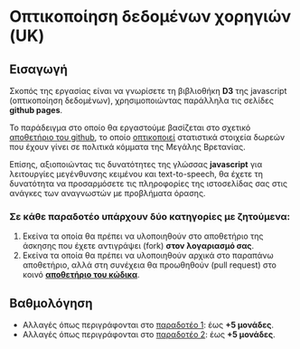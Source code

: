 # Οπτικοποίηση δεδομένων χορηγιών (UK)

## Εισαγωγή

Σκοπός της εργασίας είναι να γνωρίσετε τη βιβλιοθήκη **D3** της javascript (οπτικοποίηση δεδομένων), χρησιμοποιώντας παράλληλα τις σελίδες **github pages**.

Το παράδειγμα στο οποίο θα εργαστούμε βασίζεται στο σχετικό [αποθετήριο του github](https://github.com/ioniodi/D3js), το οποίο [οπτικοποιεί](https://ioniodi.github.io/D3js-uk-political-donations/full-viz.html) στατιστικά στοιχεία δωρεών που έχουν γίνει σε πολιτικά κόμματα της Μεγάλης Βρετανίας.

Επίσης, αξιοποιώντας τις δυνατότητες της γλώσσας **javascript** για λειτουργίες μεγένθυνσης κειμένου και text-to-speech, θα έχετε τη δυνατότητα να προσαρμόσετε τις πληροφορίες της ιστοσελίδας σας στις ανάγκες των αναγνωστών με προβλήματα όρασης.

### Σε κάθε παραδοτέο υπάρχουν **δύο κατηγορίες** με ζητούμενα:
1. Εκείνα τα οποία θα πρέπει να υλοποιηθούν στο αποθετήριο της άσκησης που έχετε αντιγράψει (fork) **στον λογαριασμό σας**.
2. Εκείνα τα οποία θα πρέπει να υλοποιηθούν αρχικά στο παραπάνω αποθετήριο, αλλά στη συνέχεια θα προωθηθούν (pull request) στο κοινό **[αποθετήριο του κώδικα](https://github.com/ioniodi/D3js-uk-political-donations)**.

## Βαθμολόγηση

* Αλλαγές όπως περιγράφονται στο [παραδοτέο 1](https://github.com/ioniodi/D3js-uk-political-donations/issues/16): έως **+5 μονάδες**.
* Αλλαγές όπως περιγράφονται στο [παραδοτέο 2](https://github.com/ioniodi/D3js-uk-political-donations/issues/17): έως **+5 μονάδες**.
